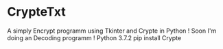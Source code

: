 # CrypteTxt
A simply Encrypt programm using Tkinter and Crypte in Python ! Soon I'm doing an Decoding programm !
Python 3.7.2
pip install Crypte

